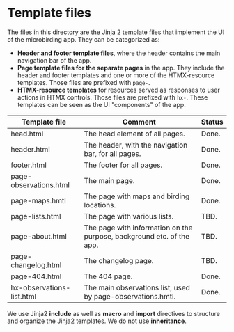 # Template files

The files in this directory are the Jinja 2 template files that implement the UI of the microbirding app. They can be categorized as:

* **Header and footer template files**, where the header contains the main navigation bar of the app.
* **Page template files for the separate pages** in the app. They include the header and footer templates and one or more of the HTMX-resource templates.  Those files are prefixed with `page-`.
* **HTMX-resource templates** for resources served as responses to user actions in HTMX controls. Those files are prefixed with `hx-`. These templates can be seen as the UI "components" of the app.

| Template file | Comment | Status |
| --- | --- | --- |
| head.html | The head element of all pages. | Done. |
| header.html | The header, with the navigation bar, for all pages. | Done. |
| footer.html | The footer for all pages. | Done. |
| page-observations.html | The main page. | Done. |
| page-maps.hmtl | The page with maps and birding locations. | Done. |
| page-lists.html | The page with various lists. | TBD. |
| page-about.html | The page with information on the purpose, background etc. of the app. | TBD. |
| page-changelog.html | The changelog page. | TBD. |
| page-404.html | The 404 page. | Done. |
| hx-observations-list.html | The main observations list, used by page-observations.hmtl. | Done. |

We use Jinja2 **include** as well as **macro** and **import** directives to structure and organize the Jinja2 templates. We do not use **inheritance**.
